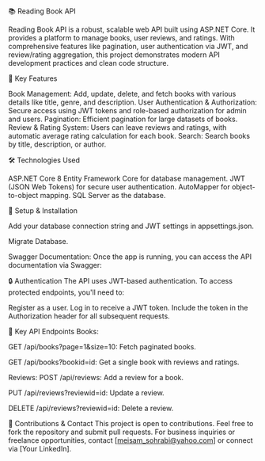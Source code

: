 📚 Reading Book API

Reading Book API is a robust, scalable web API built using ASP.NET Core. It provides a platform to manage books, user reviews, and ratings. With comprehensive features like pagination, user authentication via JWT, and review/rating aggregation, this project demonstrates modern API development practices and clean code structure.

🚀 Key Features

Book Management: Add, update, delete, and fetch books with various details like title, genre, and description.
User Authentication & Authorization: Secure access using JWT tokens and role-based authorization for admin and users.
Pagination: Efficient pagination for large datasets of books.
Review & Rating System: Users can leave reviews and ratings, with automatic average rating calculation for each book.
Search: Search books by title, description, or author.

🛠️ Technologies Used

ASP.NET Core 8
Entity Framework Core for database management.
JWT (JSON Web Tokens) for secure user authentication.
AutoMapper for object-to-object mapping.
SQL Server as the database.

📑 Setup & Installation

Add your database connection string and JWT settings in appsettings.json.

Migrate Database.

Swagger Documentation: Once the app is running, you can access the API documentation via Swagger:


🔒 Authentication
The API uses JWT-based authentication. To access protected endpoints, you'll need to:

Register as a user.
Log in to receive a JWT token.
Include the token in the Authorization header for all subsequent requests.


🌟 Key API Endpoints
Books:

GET /api/books?page=1&size=10: Fetch paginated books.

GET /api/books?bookid=id: Get a single book with reviews and ratings.

Reviews:
POST /api/reviews: Add a review for a book.

PUT /api/reviews?reviewid=id: Update a review.

DELETE /api/reviews?reviewid=id: Delete a review.

🤝 Contributions & Contact
This project is open to contributions. Feel free to fork the repository and submit pull requests.
For business inquiries or freelance opportunities, contact [meisam_sohrabi@yahoo.com] or connect via [Your LinkedIn].
